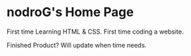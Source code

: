 # nodroG's Home Page

First time Learning HTML & CSS.
First time coding a website.

Finished Product?
Will update when time needs.
